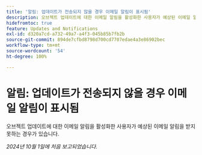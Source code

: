 ```yaml
---
title: '알림: 업데이트가 전송되지 않을 경우 이메일 알림이 표시됨'
description: 오브젝트 업데이트에 대한 이메일 알림을 활성화한 사용자가 예상된 이메일 알림을 받지 못하는 경우가 있습니다.
hidefromtoc: true
feature: Updates and Notifications
exl-id: d320a7cd-a732-49a7-a4f3-045b85b7fb2b
source-git-commit: 894de7cfbd8798d700cd7707edae4a3e86902bec
workflow-type: tm+mt
source-wordcount: '54'
ht-degree: 100%

---
```


# 알림: 업데이트가 전송되지 않을 경우 이메일 알림이 표시됨

오브젝트 업데이트에 대한 이메일 알림을 활성화한 사용자가 예상된 이메일 알림을 받지 못하는 경우가 있습니다.

_2024년 10월 1일에 처음 보고되었습니다._
